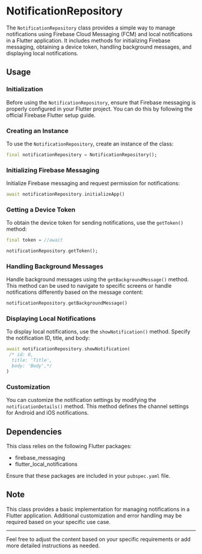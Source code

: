
# NotificationRepository

The `NotificationRepository` class provides a simple way to manage notifications using Firebase Cloud Messaging (FCM) and local notifications in a Flutter application. It includes methods for initializing Firebase messaging, obtaining a device token, handling background messages, and displaying local notifications.

## Usage

### Initialization

Before using the `NotificationRepository`, ensure that Firebase messaging is properly configured in your Flutter project. You can do this by following the official Firebase Flutter setup guide.

### Creating an Instance

To use the `NotificationRepository`, create an instance of the class:

```dart
final notificationRepository = NotificationRepository();
```

### Initializing Firebase Messaging

Initialize Firebase messaging and request permission for notifications:

```dart
await notificationRepository.initializeApp()
```

### Getting a Device Token

To obtain the device token for sending notifications, use the `getToken()` method:

```dart
final token = //await 

notificationRepository.getToken();
```

### Handling Background Messages

Handle background messages using the `getBackgroundMessage()` method. This method can be used to navigate to specific screens or handle notifications differently based on the message content:

```dart
notificationRepository.getBackgroundMessage()
```

### Displaying Local Notifications

To display local notifications, use the `showNotification()` method. Specify the notification ID, title, and body:

```dart
await notificationRepository.showNotification(
 /* id: 0,
  title: 'Title',
  body: 'Body',*/
)
```

### Customization

You can customize the notification settings by modifying the `notificationDetails()` method. This method defines the channel settings for Android and iOS notifications.

## Dependencies

This class relies on the following Flutter packages:

- firebase_messaging
- flutter_local_notifications

Ensure that these packages are included in your `pubspec.yaml` file.

## Note

This class provides a basic implementation for managing notifications in a Flutter application. Additional customization and error handling may be required based on your specific use case.

---

Feel free to adjust the content based on your specific requirements or add more detailed instructions as needed.
